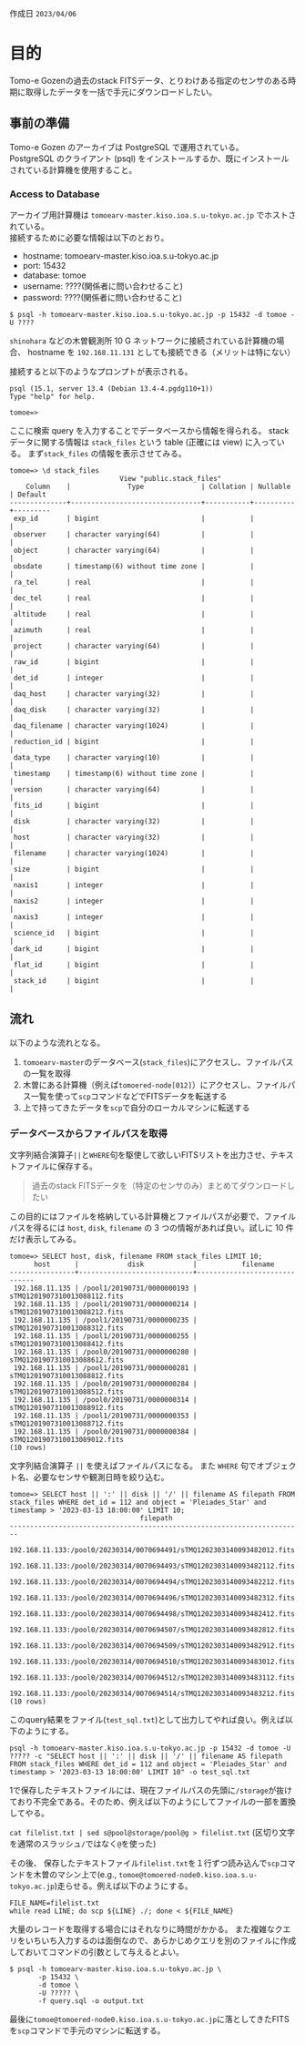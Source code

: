 作成日 `2023/04/06`
# 目的
Tomo-e Gozenの過去のstack FITSデータ、とりわけある指定のセンサのある時期に取得したデータを一括で手元にダウンロードしたい。

## 事前の準備
Tomo-e Gozen のアーカイブは PostgreSQL で運用されている。  
PostgreSQL のクライアント (psql) をインストールするか、既にインストールされている計算機を使用すること。

### Access to Database
アーカイブ用計算機は `tomoearv-master.kiso.ioa.s.u-tokyo.ac.jp` でホストされている。  
接続するために必要な情報は以下のとおり。

- hostname: tomoearv-master.kiso.ioa.s.u-tokyo.ac.jp
- port: 15432
- database: tomoe
- username: ????(関係者に問い合わせること)
- password: ????(関係者に問い合わせること)

``` console
$ psql -h tomoearv-master.kiso.ioa.s.u-tokyo.ac.jp -p 15432 -d tomoe -U ????
```

`shinohara` などの木曽観測所 10 G ネットワークに接続されている計算機の場合、
hostname を `192.168.11.131` としても接続できる（メリットは特にない）

接続すると以下のようなプロンプトが表示される。

``` console
psql (15.1, server 13.4 (Debian 13.4-4.pgdg110+1))
Type "help" for help.

tomoe=>  
```

ここに検索 query を入力することでデータベースから情報を得られる。
stack データに関する情報は `stack_files` という table (正確には view) に入っている。
まず`stack_files` の情報を表示させてみる。

``` console
tomoe=> \d stack_files
                           View "public.stack_files"
    Column    |              Type              | Collation | Nullable | Default 
--------------+--------------------------------+-----------+----------+---------
 exp_id       | bigint                         |           |          | 
 observer     | character varying(64)          |           |          | 
 object       | character varying(64)          |           |          | 
 obsdate      | timestamp(6) without time zone |           |          | 
 ra_tel       | real                           |           |          | 
 dec_tel      | real                           |           |          | 
 altitude     | real                           |           |          | 
 azimuth      | real                           |           |          | 
 project      | character varying(64)          |           |          | 
 raw_id       | bigint                         |           |          | 
 det_id       | integer                        |           |          | 
 daq_host     | character varying(32)          |           |          | 
 daq_disk     | character varying(32)          |           |          | 
 daq_filename | character varying(1024)        |           |          | 
 reduction_id | bigint                         |           |          | 
 data_type    | character varying(10)          |           |          | 
 timestamp    | timestamp(6) without time zone |           |          | 
 version      | character varying(64)          |           |          | 
 fits_id      | bigint                         |           |          | 
 disk         | character varying(32)          |           |          | 
 host         | character varying(32)          |           |          | 
 filename     | character varying(1024)        |           |          | 
 size         | bigint                         |           |          | 
 naxis1       | integer                        |           |          | 
 naxis2       | integer                        |           |          | 
 naxis3       | integer                        |           |          | 
 science_id   | bigint                         |           |          | 
 dark_id      | bigint                         |           |          | 
 flat_id      | bigint                         |           |          | 
 stack_id     | bigint                         |           |          | 
```

## 流れ
以下のような流れとなる。
1. `tomoearv-master`のデータベース(`stack_files`)にアクセスし、ファイルパスの一覧を取得
2. 木曽にある計算機（例えば`tomoered-node[012]`）にアクセスし、ファイルパス一覧を使って`scp`コマンドなどでFITSデータを転送する
3. 上で持ってきたデータを`scp`で自分のローカルマシンに転送する

### データベースからファイルパスを取得
文字列結合演算子`||`と`WHERE`句を駆使して欲しいFITSリストを出力させ、テキストファイルに保存する。
> 過去のstack FITSデータを（特定のセンサのみ）まとめてダウンロードしたい

この目的にはファイルを格納している計算機とファイルパスが必要で、ファイルパスを得るには
`host`, `disk`, `filename` の 3 つの情報があれば良い。試しに 10 件だけ表示してみる。
``` console
tomoe=> SELECT host, disk, filename FROM stack_files LIMIT 10;
      host      |            disk            |           filename           
----------------+----------------------------+------------------------------
 192.168.11.135 | /pool1/20190731/0000000193 | sTMQ1201907310013088112.fits
 192.168.11.135 | /pool1/20190731/0000000214 | sTMQ1201907310013088212.fits
 192.168.11.135 | /pool1/20190731/0000000235 | sTMQ1201907310013088312.fits
 192.168.11.135 | /pool1/20190731/0000000255 | sTMQ1201907310013088412.fits
 192.168.11.135 | /pool0/20190731/0000000280 | sTMQ1201907310013088612.fits
 192.168.11.135 | /pool1/20190731/0000000281 | sTMQ1201907310013088812.fits
 192.168.11.135 | /pool0/20190731/0000000284 | sTMQ1201907310013088512.fits
 192.168.11.135 | /pool0/20190731/0000000314 | sTMQ1201907310013088912.fits
 192.168.11.135 | /pool1/20190731/0000000353 | sTMQ1201907310013088712.fits
 192.168.11.135 | /pool0/20190731/0000000384 | sTMQ1201907310013089012.fits
(10 rows)
```

文字列結合演算子 `||` を使えばファイルパスになる。
また `WHERE` 句でオブジェクト名、必要なセンサや観測日時を絞り込む。
``` console
tomoe=> SELECT host || ':' || disk || '/' || filename AS filepath FROM stack_files WHERE det_id = 112 and object = 'Pleiades_Star' and timestamp > '2023-03-13 18:00:00' LIMIT 10;
                                filepath                                
------------------------------------------------------------------------
 192.168.11.133:/pool0/20230314/0070694491/sTMQ1202303140093482012.fits
 192.168.11.133:/pool0/20230314/0070694493/sTMQ1202303140093482112.fits
 192.168.11.133:/pool0/20230314/0070694494/sTMQ1202303140093482212.fits
 192.168.11.133:/pool0/20230314/0070694496/sTMQ1202303140093482312.fits
 192.168.11.133:/pool0/20230314/0070694498/sTMQ1202303140093482412.fits
 192.168.11.133:/pool0/20230314/0070694507/sTMQ1202303140093482812.fits
 192.168.11.133:/pool0/20230314/0070694509/sTMQ1202303140093482912.fits
 192.168.11.133:/pool0/20230314/0070694510/sTMQ1202303140093483012.fits
 192.168.11.133:/pool0/20230314/0070694512/sTMQ1202303140093483112.fits
 192.168.11.133:/pool0/20230314/0070694514/sTMQ1202303140093483212.fits
(10 rows)
```

このquery結果をファイル(`test_sql.txt`)として出力してやれば良い。例えば以下のようにする。
``` console
psql -h tomoearv-master.kiso.ioa.s.u-tokyo.ac.jp -p 15432 -d tomoe -U ????? -c "SELECT host || ':' || disk || '/' || filename AS filepath FROM stack_files WHERE det_id = 112 and object = 'Pleiades_Star' and timestamp > '2023-03-13 18:00:00' LIMIT 10" -o test_sql.txt
```



<!-- 1では、PostgreSQL(`psql`コマンド)がインストールされているマシンを使い、Tomo-eのアーカイブ用計算機(`tomoearv-master.kiso.ioa.s.u-tokyo.ac.jp`)にアクセスする。
文字列結合演算子`||`と`WHERE`句を駆使して欲しいFITSリストを出力させ、テキストファイルに保存する。
 -->

1で保存したテキストファイルには、現在ファイルパスの先頭に`/storage`が抜けており不完全である。そのため、例えば以下のようにしてファイルの一部を置換してやる。

`cat filelist.txt | sed s@pool@storage/pool@g > filelist.txt` (区切り文字を通常のスラッシュ`/`ではなく`@`を使った)

その後、 保存したテキストファイル`filelist.txt`を１行ずつ読み込んで`scp`コマンドを木曽のマシン上で(e.g., `tomoe@tomoered-node0.kiso.ioa.s.u-tokyo.ac.jp`)走らせる。例えば以下のようにする。

```
FILE_NAME=filelist.txt
while read LINE; do scp ${LINE} ./; done < ${FILE_NAME}
```

大量のレコードを取得する場合にはそれなりに時間がかかる。
また複雑なクエリをいちいち入力するのは面倒なので、あらかじめクエリを別のファイルに作成しておいてコマンドの引数として与えるとよい。

``` console
$ psql -h tomoearv-master.kiso.ioa.s.u-tokyo.ac.jp \
       -p 15432 \
       -d tomoe \
       -U ????? \
       -f query.sql -o output.txt
```

最後に`tomoe@tomoered-node0.kiso.ioa.s.u-tokyo.ac.jp`に落としてきたFITSを`scp`コマンドで手元のマシンに転送する。


<!-- ## Access to Database -->
<!-- - a
- b
- c -->
